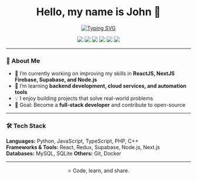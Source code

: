 <h1 align="center">Hello, my name is John 👋</h1>


<p align="center">
  <a href="https://git.io/typing-svg"><img src="https://readme-typing-svg.herokuapp.com?font=Fira+Code&weight=500&pause=1000&color=00F796&width=435&lines=%F0%9F%8E%93+Computer+Science+Graduate;%F0%9F%92%BB+Aspiring+Developer;%F0%9F%8C%B1+Lifelong+Learner++" alt="Typing SVG" /></a>
</p>


<p align="center">
  <img src="https://img.shields.io/badge/JavaScript-black?style=flat-square&logo=JavaScript" />
  <img src="https://img.shields.io/badge/TypeScript-black?style=flat-square&logo=TypeScript" />
  <img src="https://img.shields.io/badge/Python-black?style=flat-square&logo=Python" />
  <img src="https://img.shields.io/badge/Laravel-black?style=flat-square&logo=Laravel" />
  <img src="https://img.shields.io/badge/Nuxt.js-black?style=flat-square&logo=nuxt.js" />
  <img src="https://img.shields.io/badge/Docker-black?style=flat-square&logo=Docker" />
</p>

---

### 🚀 About Me

- 🔭 I’m currently working on improving my skills in **ReactJS, NextJS Firebase, Supabase, and Node.js**  
- 🌱 I’m learning **backend development, cloud services, and automation tools**  
- 💡 I enjoy building projects that solve real-world problems  
- 🎯 Goal: Become a **full-stack developer** and contribute to open-source  

---

### 🛠️ Tech Stack

**Languages:** Python, JavaScript, TypeScript, PHP, C++  
**Frameworks & Tools:** React, Redux, Supabase, Node.js, Next.js  
**Databases:** MySQL, SQLite 
**Others:** Git, Docker

---

<p align="center">⭐️ Code, learn, and share.</p>
